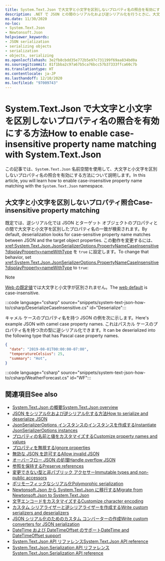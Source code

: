 ```yaml
---
title: System.Text.Json で大文字と小文字を区別しないプロパティ名の照合を有効にする方法
description: .NET で JSON との間のシリアル化および逆シリアル化を行うときに、大文字と小文字を区別しないプロパティ名の照合を有効にする方法について説明します。
ms.date: 11/30/2020
no-loc:
- System.Text.Json
- Newtonsoft.Json
helpviewer_keywords:
- JSON serialization
- serializing objects
- serialization
- objects, serializing
ms.openlocfilehash: 3e2fb8cbdd35e772b5e97c731199f69aa834bd0a
ms.sourcegitcommit: 81f1bba2c97a67b5ca76bcc57b37333ffca60c7b
ms.translationtype: HT
ms.contentlocale: ja-JP
ms.lasthandoff: 12/10/2020
ms.locfileid: "97009743"
---
```

# <a name="how-to-enable-case-insensitive-property-name-matching-with-no-locsystemtextjson"></a><span data-ttu-id="b98df-103">System.Text.Json で大文字と小文字を区別しないプロパティ名の照合を有効にする方法</span><span class="sxs-lookup"><span data-stu-id="b98df-103">How to enable case-insensitive property name matching with System.Text.Json</span></span>

<span data-ttu-id="b98df-104">この記事では、`System.Text.Json` 名前空間を使用して、大文字と小文字を区別しないプロパティ名の照合を有効にする方法について説明します。</span><span class="sxs-lookup"><span data-stu-id="b98df-104">In this article, you will learn how to enable case-insensitive property name matching with the `System.Text.Json` namespace.</span></span>

## <a name="case-insensitive-property-matching"></a><span data-ttu-id="b98df-105">大文字と小文字を区別しないプロパティ照合</span><span class="sxs-lookup"><span data-stu-id="b98df-105">Case-insensitive property matching</span></span>

<span data-ttu-id="b98df-106">既定では、逆シリアル化では JSON とターゲット オブジェクトのプロパティとの間で大文字と小文字を区別したプロパティ名の一致が検索されます。</span><span class="sxs-lookup"><span data-stu-id="b98df-106">By default, deserialization looks for case-sensitive property name matches between JSON and the target object properties.</span></span> <span data-ttu-id="b98df-107">この動作を変更するには、<xref:System.Text.Json.JsonSerializerOptions.PropertyNameCaseInsensitive?displayProperty=nameWithType> を `true` に設定します。</span><span class="sxs-lookup"><span data-stu-id="b98df-107">To change that behavior, set <xref:System.Text.Json.JsonSerializerOptions.PropertyNameCaseInsensitive?displayProperty=nameWithType> to `true`:</span></span>

> [!NOTE]
> <span data-ttu-id="b98df-108">[Web の既定値](system-text-json-configure-options.md#web-defaults-for-jsonserializeroptions)では大文字と小文字が区別されません。</span><span class="sxs-lookup"><span data-stu-id="b98df-108">The [web default](system-text-json-configure-options.md#web-defaults-for-jsonserializeroptions) is case-insensitive.</span></span>

:::code language="csharp" source="snippets/system-text-json-how-to/csharp/DeserializeCaseInsensitive.cs" id="Deserialize":::

<span data-ttu-id="b98df-109">キャメル ケースのプロパティ名を持つ JSON の例を次に示します。</span><span class="sxs-lookup"><span data-stu-id="b98df-109">Here's example JSON with camel case property names.</span></span> <span data-ttu-id="b98df-110">これはパスカル ケースのプロパティ名を持つ次の型に逆シリアル化できます。</span><span class="sxs-lookup"><span data-stu-id="b98df-110">It can be deserialized into the following type that has Pascal case property names.</span></span>

```json
{
  "date": "2019-08-01T00:00:00-07:00",
  "temperatureCelsius": 25,
  "summary": "Hot",
}
```

:::code language="csharp" source="snippets/system-text-json-how-to/csharp/WeatherForecast.cs" id="WF":::

## <a name="see-also"></a><span data-ttu-id="b98df-111">関連項目</span><span class="sxs-lookup"><span data-stu-id="b98df-111">See also</span></span>

* [<span data-ttu-id="b98df-112">System.Text.Json の概要</span><span class="sxs-lookup"><span data-stu-id="b98df-112">System.Text.Json overview</span></span>](system-text-json-overview.md)
* [<span data-ttu-id="b98df-113">JSON をシリアル化および逆シリアル化する方法</span><span class="sxs-lookup"><span data-stu-id="b98df-113">How to serialize and deserialize JSON</span></span>](system-text-json-how-to.md)
* [<span data-ttu-id="b98df-114">JsonSerializerOptions インスタンスのインスタンスを作成する</span><span class="sxs-lookup"><span data-stu-id="b98df-114">Instantiate JsonSerializerOptions instances</span></span>](system-text-json-configure-options.md)
* [<span data-ttu-id="b98df-115">プロパティの名前と値をカスタマイズする</span><span class="sxs-lookup"><span data-stu-id="b98df-115">Customize property names and values</span></span>](system-text-json-customize-properties.md)
* [<span data-ttu-id="b98df-116">プロパティを無視する</span><span class="sxs-lookup"><span data-stu-id="b98df-116">Ignore properties</span></span>](system-text-json-ignore-properties.md)
* [<span data-ttu-id="b98df-117">無効な JSON を許可する</span><span class="sxs-lookup"><span data-stu-id="b98df-117">Allow invalid JSON</span></span>](system-text-json-invalid-json.md)
* [<span data-ttu-id="b98df-118">オーバーフロー JSON の処理</span><span class="sxs-lookup"><span data-stu-id="b98df-118">Handle overflow JSON</span></span>](system-text-json-handle-overflow.md)
* [<span data-ttu-id="b98df-119">参照を保持する</span><span class="sxs-lookup"><span data-stu-id="b98df-119">Preserve references</span></span>](system-text-json-preserve-references.md)
* [<span data-ttu-id="b98df-120">変更できない型と非パブリック アクセサー</span><span class="sxs-lookup"><span data-stu-id="b98df-120">Immutable types and non-public accessors</span></span>](system-text-json-immutability.md)
* [<span data-ttu-id="b98df-121">ポリモーフィックなシリアル化</span><span class="sxs-lookup"><span data-stu-id="b98df-121">Polymorphic serialization</span></span>](system-text-json-polymorphism.md)
* [<span data-ttu-id="b98df-122">Newtonsoft.Json から System.Text.Json に移行する</span><span class="sxs-lookup"><span data-stu-id="b98df-122">Migrate from Newtonsoft.Json to System.Text.Json</span></span>](system-text-json-migrate-from-newtonsoft-how-to.md)
* [<span data-ttu-id="b98df-123">文字エンコードをカスタマイズする</span><span class="sxs-lookup"><span data-stu-id="b98df-123">Customize character encoding</span></span>](system-text-json-character-encoding.md)
* [<span data-ttu-id="b98df-124">カスタム シリアライザーと逆シリアライザーを作成する</span><span class="sxs-lookup"><span data-stu-id="b98df-124">Write custom serializers and deserializers</span></span>](write-custom-serializer-deserializer.md)
* [<span data-ttu-id="b98df-125">JSON シリアル化のためのカスタム コンバーターの作成</span><span class="sxs-lookup"><span data-stu-id="b98df-125">Write custom converters for JSON serialization</span></span>](system-text-json-converters-how-to.md)
* [<span data-ttu-id="b98df-126">DateTime および DateTimeOffset のサポート</span><span class="sxs-lookup"><span data-stu-id="b98df-126">DateTime and DateTimeOffset support</span></span>](../datetime/system-text-json-support.md)
* <span data-ttu-id="b98df-127">[System.Text.Json API リファレンス](xref:System.Text.Json)</span><span class="sxs-lookup"><span data-stu-id="b98df-127">[System.Text.Json API reference](xref:System.Text.Json)</span></span>
* <span data-ttu-id="b98df-128">[System.Text.Json.Serialization API リファレンス](xref:System.Text.Json.Serialization)</span><span class="sxs-lookup"><span data-stu-id="b98df-128">[System.Text.Json.Serialization API reference](xref:System.Text.Json.Serialization)</span></span>

